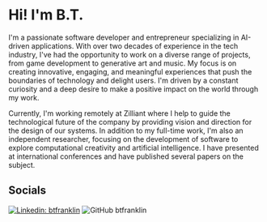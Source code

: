 # Hi! I'm B.T.

I'm a passionate software developer and entrepreneur specializing in AI-driven applications. With over two decades of experience in the tech industry, I've had the opportunity to work on a diverse range of projects, from game development to generative art and music. My focus is on creating innovative, engaging, and meaningful experiences that push the boundaries of technology and delight users. I'm driven by a constant curiosity and a deep desire to make a positive impact on the world through my work.

Currently, I'm working remotely at Zilliant where I help to guide the technological future of the company by providing vision and direction for the design of our systems. In addition to my full-time work, I'm also an independent researcher, focusing on the development of software to explore computational creativity and artificial intelligence. I have presented at international conferences and have published several papers on the subject.

## Socials

[![Linkedin: btfranklin](https://img.shields.io/badge/-btfranklin-blue?style=flat-square&logo=Linkedin&logoColor=white&link=https://www.linkedin.com/in/btfranklin/)](https://www.linkedin.com/in/btfranklin/)
![GitHub btfranklin](https://img.shields.io/github/followers/btfranklin?label=follow&style=social)
